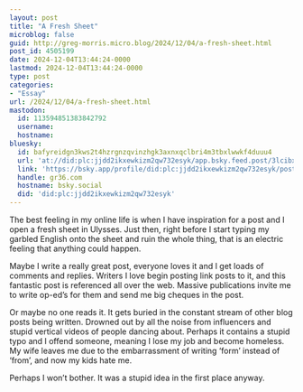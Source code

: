 ```yaml
---
layout: post
title: "A Fresh Sheet"
microblog: false
guid: http://greg-morris.micro.blog/2024/12/04/a-fresh-sheet.html
post_id: 4505199
date: 2024-12-04T13:44:24-0000
lastmod: 2024-12-04T13:44:24-0000
type: post
categories:
- "Essay"
url: /2024/12/04/a-fresh-sheet.html
mastodon:
  id: 113594851383842792
  username: 
  hostname: 
bluesky:
  id: bafyreidgn3kws2t4hzrgnzqvinzhgk3axnxqclbri4m3tbxlwwkf4duuu4
  url: 'at://did:plc:jjdd2ikxewkizm2qw732esyk/app.bsky.feed.post/3lcibxs6qha24'
  link: 'https://bsky.app/profile/did:plc:jjdd2ikxewkizm2qw732esyk/post/3lcibxs6qha24'
  handle: gr36.com
  hostname: bsky.social
  did: 'did:plc:jjdd2ikxewkizm2qw732esyk'
---
```

The best feeling in my online life is when I have inspiration for a post and I open a fresh sheet in Ulysses. Just then, right before I start typing my garbled English onto the sheet and ruin the whole thing, that is an electric feeling that anything could happen.

Maybe I write a really great post, everyone loves it and I get loads of comments and replies. Writers I love begin posting link posts to it, and this fantastic post is referenced all over the web. Massive publications invite me to write op-ed’s for them and send me big cheques in the post.

Or maybe no one reads it. It gets buried in the constant stream of other blog posts being written. Drowned out by all the noise from influencers and stupid vertical videos of people dancing about. Perhaps it contains a stupid typo and I offend someone, meaning I lose my job and become homeless. My wife leaves me due to the embarrassment of writing ‘form’ instead of ‘from’, and now my kids hate me.

Perhaps I won’t bother. It was a stupid idea in the first place anyway. 

